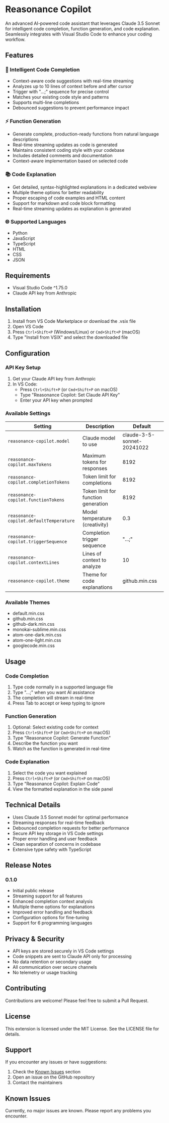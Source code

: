 # Reasonance Copilot

An advanced AI-powered code assistant that leverages Claude 3.5 Sonnet for intelligent code completion, function generation, and code explanation. Seamlessly integrates with Visual Studio Code to enhance your coding workflow.

## Features

### 🤖 Intelligent Code Completion
- Context-aware code suggestions with real-time streaming
- Analyzes up to 10 lines of context before and after cursor
- Trigger with "...;" sequence for precise control
- Matches your existing code style and patterns
- Supports multi-line completions
- Debounced suggestions to prevent performance impact

### ⚡ Function Generation
- Generate complete, production-ready functions from natural language descriptions
- Real-time streaming updates as code is generated
- Maintains consistent coding style with your codebase
- Includes detailed comments and documentation
- Context-aware implementation based on selected code

### 📚 Code Explanation
- Get detailed, syntax-highlighted explanations in a dedicated webview
- Multiple theme options for better readability
- Proper escaping of code examples and HTML content
- Support for markdown and code block formatting
- Real-time streaming updates as explanation is generated

### 🌐 Supported Languages
- Python
- JavaScript
- TypeScript
- HTML
- CSS
- JSON

## Requirements

- Visual Studio Code ^1.75.0
- Claude API key from Anthropic

## Installation

1. Install from VS Code Marketplace or download the .vsix file
2. Open VS Code
3. Press `Ctrl+Shift+P` (Windows/Linux) or `Cmd+Shift+P` (macOS)
4. Type "Install from VSIX" and select the downloaded file

## Configuration

### API Key Setup
1. Get your Claude API key from Anthropic
2. In VS Code:
   - Press `Ctrl+Shift+P` (or `Cmd+Shift+P` on macOS)
   - Type "Reasonance Copilot: Set Claude API Key"
   - Enter your API key when prompted

### Available Settings

| Setting | Description | Default |
|---------|-------------|---------|
| `reasonance-copilot.model` | Claude model to use | claude-3-5-sonnet-20241022 |
| `reasonance-copilot.maxTokens` | Maximum tokens for responses | 8192 |
| `reasonance-copilot.completionTokens` | Token limit for completions | 8192 |
| `reasonance-copilot.functionTokens` | Token limit for function generation | 8192 |
| `reasonance-copilot.defaultTemperature` | Model temperature (creativity) | 0.3 |
| `reasonance-copilot.triggerSequence` | Completion trigger sequence | "...;" |
| `reasonance-copilot.contextLines` | Lines of context to analyze | 10 |
| `reasonance-copilot.theme` | Theme for code explanations | github.min.css |

### Available Themes
- default.min.css
- github.min.css
- github-dark.min.css
- monokai-sublime.min.css
- atom-one-dark.min.css
- atom-one-light.min.css
- googlecode.min.css

## Usage

### Code Completion
1. Type code normally in a supported language file
2. Type "...;" when you want AI assistance
3. The completion will stream in real-time
4. Press Tab to accept or keep typing to ignore

### Function Generation
1. Optional: Select existing code for context
2. Press `Ctrl+Shift+P` (or `Cmd+Shift+P` on macOS)
3. Type "Reasonance Copilot: Generate Function"
4. Describe the function you want
5. Watch as the function is generated in real-time

### Code Explanation
1. Select the code you want explained
2. Press `Ctrl+Shift+P` (or `Cmd+Shift+P` on macOS)
3. Type "Reasonance Copilot: Explain Code"
4. View the formatted explanation in the side panel

## Technical Details

- Uses Claude 3.5 Sonnet model for optimal performance
- Streaming responses for real-time feedback
- Debounced completion requests for better performance
- Secure API key storage in VS Code settings
- Proper error handling and user feedback
- Clean separation of concerns in codebase
- Extensive type safety with TypeScript

## Release Notes

### 0.1.0
- Initial public release
- Streaming support for all features
- Enhanced completion context analysis
- Multiple theme options for explanations
- Improved error handling and feedback
- Configuration options for fine-tuning
- Support for 6 programming languages

## Privacy & Security

- API keys are stored securely in VS Code settings
- Code snippets are sent to Claude API only for processing
- No data retention or secondary usage
- All communication over secure channels
- No telemetry or usage tracking

## Contributing

Contributions are welcome! Please feel free to submit a Pull Request.

## License

This extension is licensed under the MIT License. See the LICENSE file for details.

## Support

If you encounter any issues or have suggestions:
1. Check the [Known Issues](#known-issues) section
2. Open an issue on the GitHub repository
3. Contact the maintainers

## Known Issues

Currently, no major issues are known. Please report any problems you encounter.

